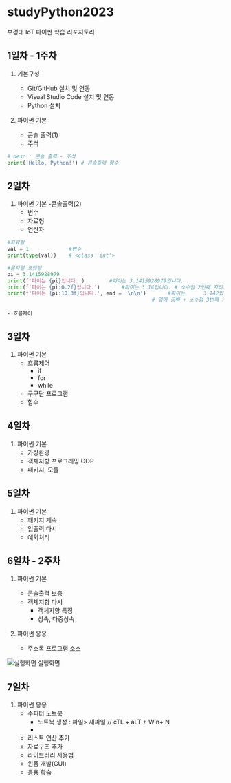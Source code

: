 # studyPython2023
부경대 IoT 파이썬 학습 리포지토리

## 1일차 - 1주차
1. 기본구성
    - Git/GitHub 설치 및 연동
    - Visual Studio Code 설치 및 연동
    - Python 설치

2. 파이썬 기본
    - 콘솔 출력(1)
    - 주석


```python
# desc : 콘솔 출력 - 주석
print('Hello, Python!') # 콘솔출력 함수
```

## 2일차
1. 파이썬 기본
    -콘솔출력(2)
    - 변수
    - 자료형
    - 연산자
```python
#자료형
val = 1             #변수
print(type(val))    # <class 'int'>

#문자열 포맷팅
pi = 3.1415928979
print(f'파이는 {pi}입니다.')        #파이는 3.1415928979입니다.
print(f'파이는 {pi:0.2f}입니다.')       #파이는 3.14입니다. # 소수점 2번째 자리까지 출력
print(f'파이는 {pi:10.3f}입니다.', end = '\n\n')       #파이는      3.142입니다.
                                               # 앞에 공백 + 소수점 3번째 자리까지 출력
```

    - 흐름제어


## 3일차
1. 파이썬 기본
    - 흐름제어
        - if
        - for
        - while
    - 구구단 프로그램
    - 함수


## 4일차
1. 파이썬 기본
    - 가상환경
    - 객체지향 프로그래밍 OOP
    - 패키지, 모듈


## 5일차
1. 파이썬 기본
    - 패키지 계속
    - 입출력 다시
    - 예외처리


## 6일차 - 2주차
1. 파이썬 기본
    - 콘솔출력 보충
    - 객체지향 다시
        - 객체지향 특징
        - 상속, 다중상속

2. 파이썬 응용
    - 주소록 프로그램 [소스](https://github.com/limchaeyeon8/studyPython2023/blob/main/project1/add_app.py)

![실행화면](https://raw.githubusercontent.com/limchaeyeon8/studyPython2023/main/Images/addr_app.png)
실행화면


## 7일차
1. 파이썬 응용
    - 주피터 노트북
        - 노트북 생성 : 파일> 새파일 // cTL + aLT + Win+ N 
        - 
    - 리스트 연산 추가
    - 자료구조 추가
    - 라이브러리 사용법
    - 윈폼 개발(GUI)
    - 응용 학습